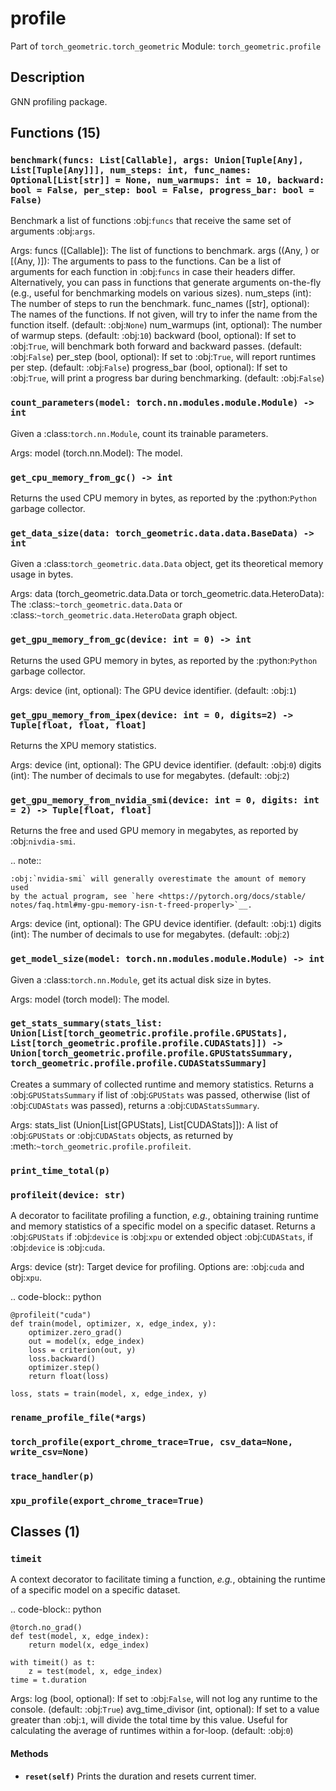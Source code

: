 # profile

Part of `torch_geometric.torch_geometric`
Module: `torch_geometric.profile`

## Description

GNN profiling package.

## Functions (15)

### `benchmark(funcs: List[Callable], args: Union[Tuple[Any], List[Tuple[Any]]], num_steps: int, func_names: Optional[List[str]] = None, num_warmups: int = 10, backward: bool = False, per_step: bool = False, progress_bar: bool = False)`

Benchmark a list of functions :obj:`funcs` that receive the same set
of arguments :obj:`args`.

Args:
    funcs ([Callable]): The list of functions to benchmark.
    args ((Any, ) or [(Any, )]): The arguments to pass to the functions.
        Can be a list of arguments for each function in :obj:`funcs` in
        case their headers differ.
        Alternatively, you can pass in functions that generate arguments
        on-the-fly (e.g., useful for benchmarking models on various sizes).
    num_steps (int): The number of steps to run the benchmark.
    func_names ([str], optional): The names of the functions. If not given,
        will try to infer the name from the function itself.
        (default: :obj:`None`)
    num_warmups (int, optional): The number of warmup steps.
        (default: :obj:`10`)
    backward (bool, optional): If set to :obj:`True`, will benchmark both
        forward and backward passes. (default: :obj:`False`)
    per_step (bool, optional): If set to :obj:`True`, will report runtimes
        per step. (default: :obj:`False`)
    progress_bar (bool, optional): If set to :obj:`True`, will print a
        progress bar during benchmarking. (default: :obj:`False`)

### `count_parameters(model: torch.nn.modules.module.Module) -> int`

Given a :class:`torch.nn.Module`, count its trainable parameters.

Args:
    model (torch.nn.Model): The model.

### `get_cpu_memory_from_gc() -> int`

Returns the used CPU memory in bytes, as reported by the
:python:`Python` garbage collector.

### `get_data_size(data: torch_geometric.data.data.BaseData) -> int`

Given a :class:`torch_geometric.data.Data` object, get its theoretical
memory usage in bytes.

Args:
    data (torch_geometric.data.Data or torch_geometric.data.HeteroData):
        The :class:`~torch_geometric.data.Data` or
        :class:`~torch_geometric.data.HeteroData` graph object.

### `get_gpu_memory_from_gc(device: int = 0) -> int`

Returns the used GPU memory in bytes, as reported by the
:python:`Python` garbage collector.

Args:
    device (int, optional): The GPU device identifier. (default: :obj:`1`)

### `get_gpu_memory_from_ipex(device: int = 0, digits=2) -> Tuple[float, float, float]`

Returns the XPU memory statistics.

Args:
    device (int, optional): The GPU device identifier. (default: :obj:`0`)
    digits (int): The number of decimals to use for megabytes.
        (default: :obj:`2`)

### `get_gpu_memory_from_nvidia_smi(device: int = 0, digits: int = 2) -> Tuple[float, float]`

Returns the free and used GPU memory in megabytes, as reported by
:obj:`nivdia-smi`.

.. note::

    :obj:`nvidia-smi` will generally overestimate the amount of memory used
    by the actual program, see `here <https://pytorch.org/docs/stable/
    notes/faq.html#my-gpu-memory-isn-t-freed-properly>`__.

Args:
    device (int, optional): The GPU device identifier. (default: :obj:`1`)
    digits (int): The number of decimals to use for megabytes.
        (default: :obj:`2`)

### `get_model_size(model: torch.nn.modules.module.Module) -> int`

Given a :class:`torch.nn.Module`, get its actual disk size in bytes.

Args:
    model (torch model): The model.

### `get_stats_summary(stats_list: Union[List[torch_geometric.profile.profile.GPUStats], List[torch_geometric.profile.profile.CUDAStats]]) -> Union[torch_geometric.profile.profile.GPUStatsSummary, torch_geometric.profile.profile.CUDAStatsSummary]`

Creates a summary of collected runtime and memory statistics.
Returns a :obj:`GPUStatsSummary` if list of :obj:`GPUStats` was passed,
otherwise (list of :obj:`CUDAStats` was passed),
returns a :obj:`CUDAStatsSummary`.

Args:
    stats_list (Union[List[GPUStats], List[CUDAStats]]): A list of
        :obj:`GPUStats` or :obj:`CUDAStats` objects, as returned by
        :meth:`~torch_geometric.profile.profileit`.

### `print_time_total(p)`

### `profileit(device: str)`

A decorator to facilitate profiling a function, *e.g.*, obtaining
training runtime and memory statistics of a specific model on a specific
dataset.
Returns a :obj:`GPUStats` if :obj:`device` is :obj:`xpu` or extended
object :obj:`CUDAStats`, if :obj:`device` is :obj:`cuda`.

Args:
    device (str): Target device for profiling. Options are:
        :obj:`cuda` and obj:`xpu`.

.. code-block:: python

    @profileit("cuda")
    def train(model, optimizer, x, edge_index, y):
        optimizer.zero_grad()
        out = model(x, edge_index)
        loss = criterion(out, y)
        loss.backward()
        optimizer.step()
        return float(loss)

    loss, stats = train(model, x, edge_index, y)

### `rename_profile_file(*args)`

### `torch_profile(export_chrome_trace=True, csv_data=None, write_csv=None)`

### `trace_handler(p)`

### `xpu_profile(export_chrome_trace=True)`

## Classes (1)

### `timeit`

A context decorator to facilitate timing a function, *e.g.*, obtaining
the runtime of a specific model on a specific dataset.

.. code-block:: python

    @torch.no_grad()
    def test(model, x, edge_index):
        return model(x, edge_index)

    with timeit() as t:
        z = test(model, x, edge_index)
    time = t.duration

Args:
    log (bool, optional): If set to :obj:`False`, will not log any runtime
        to the console. (default: :obj:`True`)
    avg_time_divisor (int, optional): If set to a value greater than
        :obj:`1`, will divide the total time by this value. Useful for
        calculating the average of runtimes within a for-loop.
        (default: :obj:`0`)

#### Methods

- **`reset(self)`**
  Prints the duration and resets current timer.
